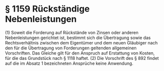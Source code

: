 # § 1159 Rückständige Nebenleistungen
(1) Soweit die Forderung auf Rückstände von Zinsen oder anderen Nebenleistungen gerichtet ist, bestimmt sich die Übertragung sowie das Rechtsverhältnis zwischen dem Eigentümer und dem neuen Gläubiger nach den für die Übertragung von Forderungen geltenden allgemeinen Vorschriften. Das Gleiche gilt für den Anspruch auf Erstattung von Kosten, für die das Grundstück nach § 1118 haftet.
(2) Die Vorschrift des § 892 findet auf die im Absatz 1 bezeichneten Ansprüche keine Anwendung.